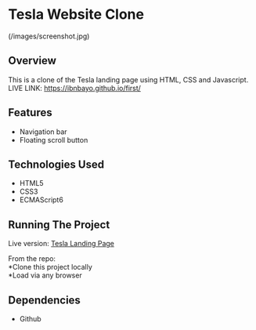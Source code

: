 # Tesla Website Clone
(/images/screenshot.jpg)

## Overview
This is a clone of the Tesla landing page using HTML, CSS and Javascript.<br/>
LIVE LINK: https://ibnbayo.github.io/first/


## Features
- Navigation bar
- Floating scroll button


## Technologies Used
- HTML5
- CSS3
- ECMAScript6


## Running The Project
Live version:
[Tesla Landing Page](https://ibnbayo.github.io/first/)

From the repo:<br/>
  *Clone this project locally<br/>
  *Load via any browser<br/>



## Dependencies
- Github


